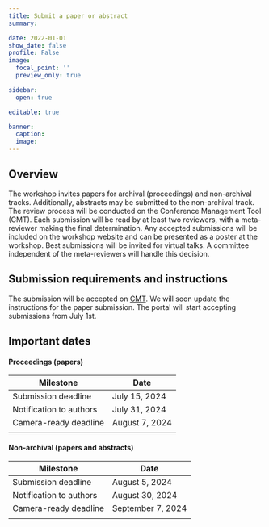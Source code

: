 ```yaml
---
title: Submit a paper or abstract
summary:

date: 2022-01-01
show_date: false
profile: False
image:
  focal_point: ''
  preview_only: true

sidebar:
  open: true

editable: true

banner:
  caption:
  image:
---
```


## Overview

The workshop invites papers for archival (proceedings) and non-archival tracks. Additionally, abstracts may be submitted to the non-archival track. The review process will be conducted on the Conference Management Tool (CMT). Each submission will be read by at least two reviewers, with a meta-reviewer making the final determination. Any accepted submissions will be included on the workshop website and can be presented as a poster at the workshop. Best submissions will be invited for virtual talks. A committee independent of the meta-reviewers will handle this decision.

## Submission requirements and instructions

The submission will be accepted on [CMT](https://cmt3.research.microsoft.com/CV4E2024). We will soon update the instructions for the paper submission. The portal will start accepting submissions from July 1st.


## Important dates


#### Proceedings (papers)

| Milestone | Date |
|-|-|
| Submission deadline | July 15, 2024 |
| Notification to authors | July 31, 2024 |
| Camera-ready deadline | August 7, 2024 |
|||

#### Non-archival (papers and abstracts)

| Milestone | Date |
|-|-|
| Submission deadline | August 5, 2024 |
| Notification to authors | August 30, 2024 |
| Camera-ready deadline | September 7, 2024 |
|||
